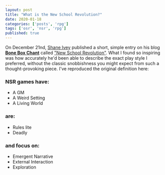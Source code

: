 ```yaml
---
layout: post
title: "What is the New School Revolution?"
date: 2020-01-18
categories: ['posts', 'rpg']
tags: ['osr', 'nsr', 'rpg']
published: true
---
```


On December 21nd, [Shane Ivey](https://mobile.twitter.com/Pandatheist) published a short, simple entry on his blog [**Bone Box Chant**](https://boneboxchant.wordpress.com) called ["New School Revolution"](https://boneboxchant.wordpress.com/2019/12/21/nsr/). What I found so inspiring was how accurately he'd been able to describe the exact play style I preferred, without the classic snobbishness you might expect from such a thought-provoking piece.
I've reproduced the original definition here:

### NSR games have:
* A GM
* A Weird Setting
* A Living World

### are:
* Rules lite
* Deadly

### and focus on:
   - Emergent Narrative
   - External Interaction
   - Exploration
